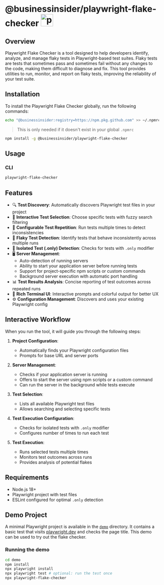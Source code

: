 # <p align="left"> @businessinsider/playwright-flake-checker <a href="https://playwright.dev/" target="_blank" rel="noreferrer"> <img src="https://playwright.dev/img/playwright-logo.svg" alt="playwright" width="40" height="40"/> </a> </p>

## Overview

Playwright Flake Checker is a tool designed to help developers identify, analyze, and manage flaky tests in Playwright-based test suites. Flaky tests are tests that sometimes pass and sometimes fail without any changes to the code, making them difficult to diagnose and fix. This tool provides utilities to run, monitor, and report on flaky tests, improving the reliability of your test suite.

## Installation

To install the Playwright Flake Checker globally, run the following commands:

```bash
echo "@businessinsider:registry=https://npm.pkg.github.com" >> ~/.npmrc
```
> This is only needed if it doesn't exist in your global `.npmrc`

```bash
npm install -g @businessinsider/playwright-flake-checker
```

## Usage

### CLI
```bash
playwright-flake-checker
```

## Features

- 🔍 **Test Discovery**: Automatically discovers Playwright test files in your project
- 🎯 **Interactive Test Selection**: Choose specific tests with fuzzy search filtering
- 🔄 **Configurable Test Repetition**: Run tests multiple times to detect inconsistencies
- 🚨 **Flaky Test Detection**: Identify tests that behave inconsistently across multiple runs
- 🔎 **Isolated Test (.only) Detection**: Checks for tests with `.only` modifier
- 🖥️ **Server Management**:
  - Auto-detection of running servers
  - Ability to start your application server before running tests
  - Support for project-specific npm scripts or custom commands
  - Background server execution with automatic port handling
- 📊 **Test Results Analysis**: Concise reporting of test outcomes across repeated runs
- 🌈 **Rich Terminal UI**: Interactive prompts and colorful output for better UX
- ⚙️ **Configuration Management**: Discovers and uses your existing Playwright config

## Interactive Workflow

When you run the tool, it will guide you through the following steps:

1. **Project Configuration**:
   - Automatically finds your Playwright configuration files
   - Prompts for base URL and server ports

2. **Server Management**:
   - Checks if your application server is running
   - Offers to start the server using npm scripts or a custom command
   - Can run the server in the background while tests execute

3. **Test Selection**:
   - Lists all available Playwright test files
   - Allows searching and selecting specific tests

4. **Test Execution Configuration**:
   - Checks for isolated tests with `.only` modifier
   - Configures number of times to run each test

5. **Test Execution**:
   - Runs selected tests multiple times
   - Monitors test outcomes across runs
   - Provides analysis of potential flakes

## Requirements

- Node.js 18+
- Playwright project with test files
- ESLint configured for optimal `.only` detection

## Demo Project

A minimal Playwright project is available in the [`demo`](demo/) directory. It contains a basic test that visits [playwright.dev](https://playwright.dev) and checks the page title. This demo can be used to try out the flake checker.

### Running the demo

```bash
cd demo
npm install
npx playwright install
npx playwright test # optional: run the test once
npx playwright-flake-checker
```
